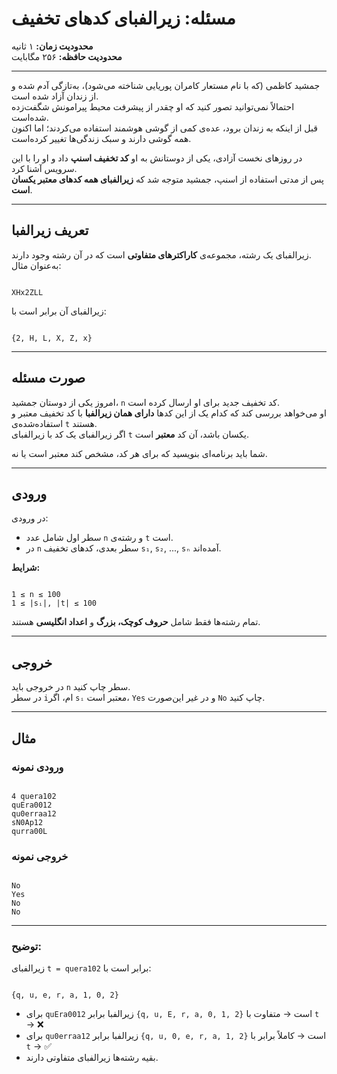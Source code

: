 # مسئله: زیرالفبای کدهای تخفیف

**محدودیت زمان:** ۱ ثانیه  
**محدودیت حافظه:** ۲۵۶ مگابایت  

---

جمشید کاظمی (که با نام مستعار کامران پوریایی شناخته می‌شود)، به‌تازگی آدم شده و از زندان آزاد شده است.  
احتمالاً نمی‌توانید تصور کنید که او چقدر از پیشرفت محیط پیرامونش شگفت‌زده شده‌است.  
قبل از اینکه به زندان برود، عده‌ی کمی از گوشی هوشمند استفاده می‌کردند؛ اما اکنون همه گوشی دارند و سبک زندگی‌ها تغییر کرده‌است.

در روزهای نخست آزادی، یکی از دوستانش به او **کد تخفیف اسنپ** داد و او را با این سرویس آشنا کرد.  
پس از مدتی استفاده از اسنپ، جمشید متوجه شد که **زیرالفبای همه کدهای معتبر یکسان است**.

---

## تعریف زیرالفبا

زیرالفبای یک رشته، مجموعه‌ی **کاراکترهای متفاوتی** است که در آن رشته وجود دارند.  
به‌عنوان مثال:

```

XHx2ZLL

```

زیرالفبای آن برابر است با:
```

{2, H, L, X, Z, x}

```

---

## صورت مسئله

امروز یکی از دوستان جمشید، `n` کد تخفیف جدید برای او ارسال کرده است.  
او می‌خواهد بررسی کند که کدام یک از این کدها **دارای همان زیرالفبا** با کد تخفیف معتبر و استفاده‌شده‌ی `t` هستند.  
اگر زیرالفبای یک کد با زیرالفبای `t` یکسان باشد، آن کد **معتبر** است.

شما باید برنامه‌ای بنویسید که برای هر کد، مشخص کند معتبر است یا نه.

---

## ورودی

در ورودی:

- سطر اول شامل عدد `n` و رشته‌ی `t` است.  
- در `n` سطر بعدی، کدهای تخفیف `s₁`, `s₂`, ..., `sₙ` آمده‌اند.

**شرایط:**
```

1 ≤ n ≤ 100
1 ≤ |sᵢ|, |t| ≤ 100

```

تمام رشته‌ها فقط شامل **حروف کوچک، بزرگ** و **اعداد انگلیسی** هستند.

---

## خروجی

در خروجی باید `n` سطر چاپ کنید.  
در سطر `i`ام، اگر `sᵢ` معتبر است، `Yes` و در غیر این‌صورت `No` چاپ کنید.

---

## مثال

### ورودی نمونه
```

4 quera102
quEra0012
qu0erraa12
sN0Ap12
qurra00L

```

### خروجی نمونه
```

No
Yes
No
No

```

---

### توضیح:
زیرالفبای `t = quera102` برابر است با:
```

{q, u, e, r, a, 1, 0, 2}

```

- برای `quEra0012` زیرالفبا برابر `{q, u, E, r, a, 0, 1, 2}` است → متفاوت با `t` → ❌  
- برای `qu0erraa12` زیرالفبا برابر `{q, u, 0, e, r, a, 1, 2}` است → کاملاً برابر با `t` → ✅  
- بقیه رشته‌ها زیرالفبای متفاوتی دارند.